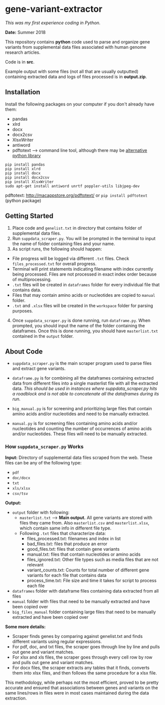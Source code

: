 # gene-variant-extractor

*This was my first experience coding in Python.*

**Date:** Summer 2018

This repository contains **python** code used to parse and organize gene variants from supplemental data files associated with human genome research articles.

Code is in **src**.

Example output with some files (not all that are usually outputted) containing extracted data and logs of files processed is in **output.zip**.

## Installation

Install the following packages on your computer if you don't already have them:
- pandas
- xlrd
- docx
- docx2csv
- XlsxWriter
- antiword
- pdftotext --> command line tool, although there may be [alternative python library](https://pypi.org/project/pdftotext/)

```
pip install pandas
pip install xlrd
pip install docx
pip install docx2csv
pip install XlsxWriter
sudo apt-get install antiword unrtf poppler-utils libjpeg-dev
```
pdftotext: http://macappstore.org/pdftotext/ or `pip install pdftotext` (python package)

## Getting Started

1. Place code and `genelist.txt` in directory that contains folder of supplemental data files.
2. Run `suppdata_scraper.py`. You will be prompted in the terminal to input the name of folder containing files and your name.
3. As script runs, the following should happen:
* File progress will be logged via different `.txt` files. Check `files_processed.txt` for overall progress.
* Terminal will print statements indicating filename with index currently being processed. Files are not processed in exact index order because of multiprocessing.
* `.txt` files will be created in `dataframes` folder for every individual file that contains data.
* Files that may contain amino acids or nucleotides are copied to `manual` folder.
* `.txt` and `.xlsx` files will be created in the `workspace` folder for parsing purposes.
4. Once `suppdata_scraper.py` is done running, run `dataframe.py`. When prompted, you should input the name of the folder containing the dataframes. Once this is done running, you should have `masterlist.txt` contained in the `output` folder.

## About Code

* `suppdata_scraper.py` is the main scraper program used to parse files and extract gene variants. 

* `dataframe.py` is for combining all the dataframes containing extracted data from different files into a single masterlist file with all the extracted data. *This should be used in instances where suppdata_scraper.py hits a roadblock and is not able to concatenate all the dataframes during its run.*

* `big_manual.py` is for screening and prioritizing large files that contain amino acids and/or nucleotides and need to be manually extracted.

* `manual.py` is for screening files containing amino acids and/or nucleotides and counting the number of occurrences of amino acids and/or nucleotides. These files will need to be manually extracted.

### How `suppdata_scraper.py` Works

**Input:** Directory of supplemental data files scraped from the web. These files can be any of the following type:

- `pdf`
- `doc/docx`
- `txt`
- `xls/xlsx`
- `csv/tsv`

**Output:** 

* `output` folder with following:
	* `masterlist.txt` --> **Main output.** All gene variants are stored with files they came from. Also `masterlist.csv` and `masterlist.xlsx`, which contain same info in different file type.
	* Following `.txt` files that characterize data:
		- files_processed.txt: filenames and index in list
		- bad_files.txt: files that produce an error
		- good_files.txt: files that contain gene variants
		- manual.txt: files that contain nucleotides or amino acids
		- files_ignored.txt: Other file types such as media files that are not relevant
		- variant_counts.txt: Counts for total number of different gene variants for each file that contains data
		- process_time.txt: File size and time it takes for script to process each file
* `dataframes` folder with dataframe files containing data extracted from all files
* `manual` folder with files that need to be manually extracted and have been copied over
* `big_files_manual` folder containing large files that need to be manually extracted and have been copied over

**Some more details:**
- Scraper finds genes by comparing against genelist.txt and finds different variants using regular expressions.
- For pdf, doc, and txt files, the scraper goes through line by line and pulls out gene and variant matches.
- For xlsx and xls files, the scraper goes through every cell row by row and pulls out gene and variant matches.
- For docx files, the scraper extracts any tables that it finds, converts them into xlsx files, and then follows the same procedure for a xlsx file. 

This methodology, while perhaps not the most efficient, proved to be pretty accurate and ensured that associations between genes and variants on the same lines/rows in files were in most cases maintained during the data extraction.